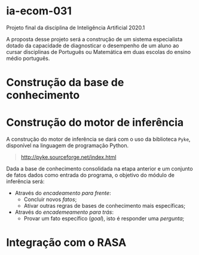 # ia-ecom-031
Projeto final da disciplina de Inteligência Artificial 2020.1

A proposta desse projeto será a construção de um sistema especialista dotado da capacidade de diagnosticar o desempenho de um aluno ao cursar disciplinas de Português ou Matemática em duas escolas do ensino médio português.

# Construção da base de conhecimento

# Construção do motor de inferência

A construção do motor de inferência se dará com o uso da biblioteca `Pyke`, disponível na linguagem de programação Python.

> http://pyke.sourceforge.net/index.html

Dada a base de conhecimento consolidada na etapa anterior e um conjunto de fatos dados como entrada do programa, o objetivo do módulo de inferência será:

* Através do _encadeamento para frente_:
    * Concluir novos _fatos_;
    * Ativar outras regras de bases de conhecimento mais específicas;
* Através do _encademeamento para trás_:
    * Provar um fato específico (_goal_), isto é responder uma _pergunta_;


# Integração com o RASA
